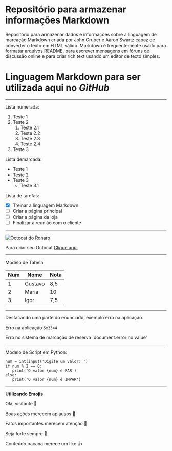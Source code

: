 # Repositório para armazenar informações Markdown
 Repositório para armazenar dados e informações sobre a linguagem de marcação Markdown criada por John Gruber e Aaron Swartz capaz de converter o texto em HTML válido.
 Markdown é frequentemente usado para formatar arquivos README, para escrever mensagens em fóruns de discussão online e para criar rich text usando um editor de texto simples. 


# Linguagem **Markdown** para ser utilizada aqui no *GitHub*

---

Lista numerada:

1. Teste 1
2. Teste 2
   1. Teste 2.1
   2. Teste 2.2
   5. Teste 2.3
   99. Teste 2.4
3. Teste 3

Lista demarcada:
* Teste 1
* Teste 2
* Teste 3
   * Teste 3.1


Lista de tarefas:
- [x] Treinar a linguagem Markdown
- [ ] Criar a página principal
- [ ] Criar a página da loja
- [ ] Finalizar a reunião com o cliente

---

![Octocat do Ronaro](https://user-images.githubusercontent.com/108550778/179031113-dce89883-d9bc-45dc-816a-fda73a9386e5.jpg)

Para criar seu Octocat [Clique aqui](https://myoctocat.com/)

---

Modelo de Tabela

Num | Nome | Nota
---|---|---
1 | Gustavo | 8,5
2 | Maria | 10
3 | Igor | 7,5

---

Destacando uma parte do enunciado, exemplo erro na aplicação.

Erro na aplicação ```5x3344```

Erro no sistema de marcação de reserva `document.error no value'

---

Modelo de Script em Python:
```
num = int(input('Digite um valor: ')
if num % 2 == 0:
   print('O valor {num} é PAR')
else:
   print('O valor {num} é IMPAR')
```

---

**Utilizando Emojis**

Olá, visitante 🤝

Boas ações merecem aplausos :clap: 

Fatos importantes merecem atenção :eyes: 

Seja forte sempre :muscle: 

Conteúdo bacana merece um like :+1: 

